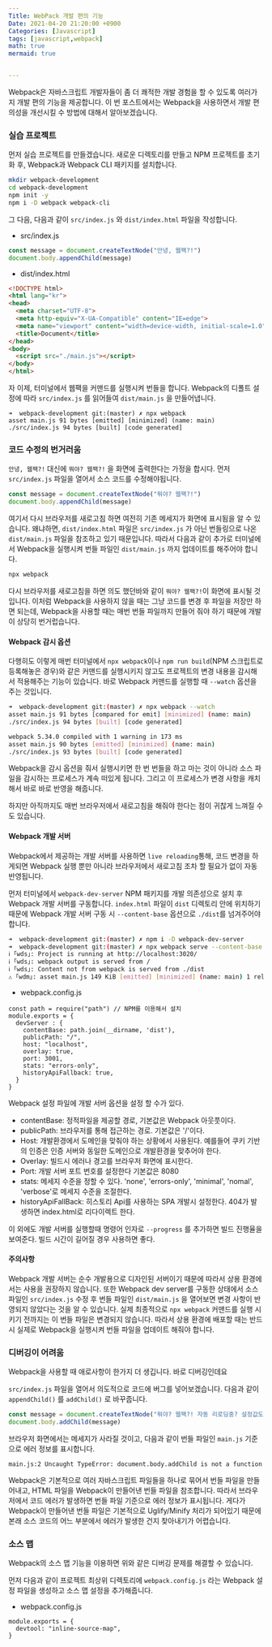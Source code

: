 ```yaml
---
Title: WebPack 개발 편의 기능
Date: 2021-04-20 21:20:00 +0900
Categories: [Javascript]
tags: [javascript,webpack]
math: true
mermaid: true


---
```


Webpack은 자바스크립트 개발자들이 좀 더 쾌적한 개발 경험을 할 수 있도록 여러가지 개발 편의 기능을 제공합니다. 이 번 포스트에서는 Webpack을 사용하면서 개발 편의성을 개선시킬 수 방법에 대해서 알아보겠습니다.



### 실습 프로젝트

먼저 실습 프로젝트를 만들겠습니다. 새로운 디렉토리를 만들고 NPM 프로젝트를 초기화 후, Webpack과  Webpack CLI 패키지를 설치합니다.

```bash
mkdir webpack-development
cd webpack-development
npm init -y
npm i -D webpack webpack-cli
```

그 다음, 다음과 같이 `src/index.js` 와 `dist/index.html` 파일을 작성합니다.

- src/index.js

```javascript
const message = document.createTextNode("안녕, 웹팩?!")
document.body.appendChild(message)
```

- dist/index.html

```html
<!DOCTYPE html>
<html lang="kr">
<head>
  <meta charset="UTF-8">
  <meta http-equiv="X-UA-Compatible" content="IE=edge">
  <meta name="viewport" content="width=device-width, initial-scale=1.0">
  <title>Document</title>
</head>
<body>
  <script src="./main.js"></script>
</body>
</html>
```

자 이제, 터미널에서 웹팩을 커맨드를 실행시켜 번들을 합니다. Webpack의 디폴트 설정에 따라 `src/index.js` 를 읽어들여 `dist/main.js` 을 만들어냅니다.

```
➜  webpack-development git:(master) ✗ npx webpack
asset main.js 91 bytes [emitted] [minimized] (name: main)
./src/index.js 94 bytes [built] [code generated]
```



### 코드 수정의 번거러움

`안녕, 웹팩?!` 대신에 `뭐야? 웹팩?!` 을 화면에 출력한다는 가정을 합시다.
먼저 `src/index.js` 파일을 열어서 소스 코드를 수정해야됩니다.

```javascript
const message = document.createTextNode("뭐야? 웹팩?!")
document.body.appendChild(message)
```

여기서 다시 브라우저를 새로고침 하면 여전히 기존 메세지가 화면에 표시됨을 알 수 있습니다. 왜냐하면, `dist/index.html` 파일은 `src/index.js` 가 아닌 번들링으로 나온 `dist/main.js` 파일을 참조하고 있기 때문입니다. 따라서 다음과 같이 추가로 터미널에서 Webpack을 실행시켜 번들 파일인 `dist/main.js` 까지 업데이트를 해주어야 합니다.

```bash
npx webpack
```

다시 브라우저를 새로고침을 하면 의도 했던바와 같이 `뭐야? 웹팩?!`이 화면에 표시될 것입니다. 이처럼 Webpack을 사용하지 않을 때는 그냥 코드를 변경 후 파일을 저장만 하면 되는데, Webpack을 사용할 때는 매번 번들 파일까지 만들어 줘야 하기 때문에 개발이 상당히 번거럽습니다.



#### Webpack 감시 옵션

다행히도 이렇게 매번 터미널에서 `npx webpack`이나 `npm run build`(NPM 스크립트로 등록해놓은 경우)와 같은 커맨드를 실행시키지 않고도 프로젝트의 변경 내용을 감시해서 적용해주는 기능이 있습니다. 바로 Webpack 커맨드를 실행할 때 `--watch` 옵션을 주는 것입니다.

```bash
➜  webpack-development git:(master) ✗ npx webpack --watch
asset main.js 91 bytes [compared for emit] [minimized] (name: main)
./src/index.js 94 bytes [built] [code generated]

webpack 5.34.0 compiled with 1 warning in 173 ms
asset main.js 90 bytes [emitted] [minimized] (name: main)
./src/index.js 93 bytes [built] [code generated]
```

Webpack을 감시 옵션을 줘서 실행시키면 한 번 번들을 하고 마는 것이 아니라 소스 파일을 감시하는 프로세스가 계속 떠있게 됩니다. 그리고 이 프로세스가 변경 사항을 캐치해서 바로 바로 반영을 해줍니다.

하지만 아직까지도 매번 브라우저에서 새로고침을 해줘야 한다는 점이 귀찮게 느껴질 수도 있습니다.



#### Webpack 개발 서버

Webpack에서 제공하는 개발 서버를 사용하면 `live reloading`통해, 코드 변경을 하게되면 Webpack 실행 뿐만 아니라 브라우저에서 새로고침 조차 할 필요가 없이 자동 반영됩니다.

먼저 터미널에서 `webpack-dev-server` NPM 패키지를 개발 의존성으로 설치 후 Webpack 개발 서버를 구동합니다. `index.html` 파일이 `dist` 디렉토리 안에 위치하기 때문에 Webpack 개발 서버 구동 시 `--content-base` 옵션으로 `./dist`를 넘겨주어야 합니다.

```bash
➜  webpack-development git:(master) ✗ npm i -D webpack-dev-server
➜  webpack-development git:(master) ✗ npx webpack serve --content-base ./dist --port 3020
ℹ ｢wds｣: Project is running at http://localhost:3020/
ℹ ｢wds｣: webpack output is served from /
ℹ ｢wds｣: Content not from webpack is served from ./dist
⚠ ｢wdm｣: asset main.js 149 KiB [emitted] [minimized] (name: main) 1 related asset
```

- webpack.config.js

```
const path = require("path") // NPM를 이용해서 설치
module.exports = {
  devServer : {
    contentBase: path.join(__dirname, 'dist'),
    publicPath: "/",
    host: "localhost",
    overlay: true,
    port: 3001,
    stats: "errors-only",
    historyApiFallback: true,
  }
}
```

Webpack 설정 파일에 개발 서버 옵션을 설정 할 수가 있다.

- contentBase: 정적파일을 제공할 경로, 기본값은 Webpack 아웃풋이다.
- publicPath: 브라우저를 통해 접근하는 경로. 기본값은 '/'이다.
- Host: 개발환경에서 도메인을 맞춰야 하는 상황에서 사용된다. 예를들어 쿠키 기반의 인증은 인증 서버와 동일한 도메인으로 개발환경을 맞추어야 한다. 
- Overlay: 빌드시 에러나 경고를 브라우저 화면에 표시한다.
- Port: 개발 서버 포트 번호를 설정한다 기본값은 8080
- stats: 메세지 수준을 정할 수 있다. 'none', 'errors-only', 'minimal', 'nomal', 'verbose'로 메세지 수준을 조절한다.
- historyApiFallBack: 히스토리 Api를 사용하는 SPA 개발시 설정한다. 404가 발생하면 index.html로 리다이렉트 한다.

이 외에도 개발 서버를 실행할때 명령어 인자로 `--progress` 를 추가하면 빌드 진행율을 보여준다. 빌드 시간이 길어질 경우 사용하면 좋다.

#### 주의사항

Webpack 개발 서버는 순수 개발용으로 디자인된 서버이기 때문에 따라서 상용 환경에서는 사용을 권장하지 않습니다. 또한 Webpack dev server를 구동한 상태에서 소스 파일인 `src/index.js` 수정 후 번들 파일인 `dist/main.js` 을 열어보면 변경 사항이 반영되지 않았다는 것을 알 수 있습니다. 실제 최종적으로 `npx webpack` 커맨드를 실행 시키기 전까지는 이 번들 파일은 변경되지 않습니다. 따라서 상용 환경에 배포할 때는 반드시 실제로 Webpack을 실행시켜 번들 파일을 업데이트 해줘야 합니다.



### 디버깅이 어려움

Webpack을 사용할 때 애로사항이 한가지 더 생깁니다. 바로 디버깅인데요

`src/index.js` 파일을 열어서 의도적으로 코드에 버그를 넣어보겠습니다. 다음과 같이 `appendChild()` 를 `addChild()` 로 바꾸줍니다.

```javascript
const message = document.createTextNode("뭐야? 웹팩?! 자동 리로딩중? 설정값도 적용 되었는감?")
document.body.addChild(message)
```

브라우저 화면에서는 메세지가 사라질 것이고, 다음과 같이 번들 파일인 `main.js` 기준으로 에러 정보를 표시합니다.

```
main.js:2 Uncaught TypeError: document.body.addChild is not a function 
```

Webpack은 기본적으로 여러 자바스크립트 파일들을 하나로 묶어서 번들 파일을 만들어내고, HTML 파일을 Webpack이 만들어낸 번들 파일을 참조합니다. 따라서 브라우저에서 코드 에러가 발생하면 번들 파일 기준으로 에러 정보가 표시됩니다. 게다가 Webpack이 만들어낸 번들 파일은 기본적으로 Uglify/Minify 처리가 되어있기 때문에 본래 소스 코드의 어느 부분에서 에러가 발생한 건지 찾아내기가 어렵습니다.



### 소스 맵

Webpack의 소스 맵 기능을 이용하면 위와 같은 디버깅 문제를 해결할 수 있습니다.

먼저 다음과 같이 프로젝트 최상위 디렉토리에 `webpack.config.js` 라는 Webpack 설정 파일을 생성하고 소스 맵 설정을 추가해줍니다. 

- webpack.config.js

```
module.exports = {
  devtool: "inline-source-map",
}
```

